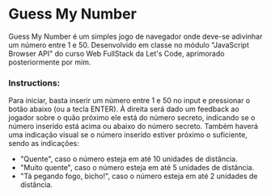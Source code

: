 # Guess My Number
Guess My Number é um simples jogo de navegador onde deve-se adivinhar um número entre 1 e 50. Desenvolvido em classe no módulo "JavaScript Browser API" do curso Web FullStack da Let's Code, aprimorado posteriormente por mim.

### Instructions:
Para iniciar, basta inserir um número entre 1 e 50 no input e pressionar o botão abaixo (ou a tecla ENTER). À direita será dado um feedback ao jogador sobre o quão próximo ele está do número secreto, indicando se o número inserido está acima ou abaixo do número secreto. Também haverá uma indicação visual se o número inserido estiver próximo o suficiente, sendo as indicações:
- "Quente", caso o número esteja em até 10 unidades de distância.
- "Muito quente", caso o número esteja em até 5 unidades de distância.
- "Tá pegando fogo, bicho!", caso o número esteja em até 2 unidades de distância.


